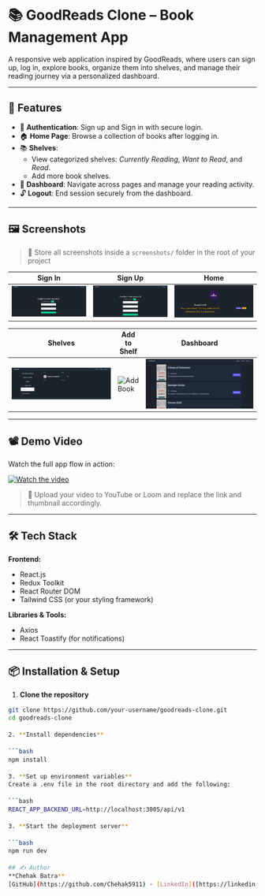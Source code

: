 # 📚 GoodReads Clone – Book Management App

A responsive web application inspired by GoodReads, where users can sign up, log in, explore books, organize them into shelves, and manage their reading journey via a personalized dashboard.

---

## 🚀 Features

- 🔐 **Authentication**: Sign up and Sign in with secure login.
- 🏠 **Home Page**: Browse a collection of books after logging in.
- 📚 **Shelves**:
  - View categorized shelves: *Currently Reading*, *Want to Read*, and *Read*.
  - Add more book shelves.
- 🧭 **Dashboard**: Navigate across pages and manage your reading activity.
- 🔓 **Logout**: End session securely from the dashboard.

---

## 🖼️ Screenshots

> 📁 Store all screenshots inside a `screenshots/` folder in the root of your project

| Sign In | Sign Up | Home |
|--------|---------|------|
| ![Sign In](./screenshots/signin.png) | ![Sign Up](./screenshots/signup.png) | ![Home](./screenshots/home.png) |

| Shelves | Add to Shelf | Dashboard |
|--------|--------------|-----------|
| ![Shelves](./screenshots/shelves.png) | ![Add Book](./screenshots/add-book.png) | ![Dashboard](./screenshots/dashboard.png) |

---

## 📽️ Demo Video

Watch the full app flow in action:

[![Watch the video](https://img.youtube.com/vi/YOUR_VIDEO_ID/0.jpg)](https://www.youtube.com/watch?v=YOUR_VIDEO_ID)

> 🎥 Upload your video to YouTube or Loom and replace the link and thumbnail accordingly.

---

## 🛠️ Tech Stack

**Frontend:**
- React.js
- Redux Toolkit
- React Router DOM
- Tailwind CSS (or your styling framework)

**Libraries & Tools:**
- Axios
- React Toastify (for notifications)

---

## 📦 Installation & Setup

1. **Clone the repository**

```bash
git clone https://github.com/your-username/goodreads-clone.git
cd goodreads-clone

2. **Install dependencies**

```bash
npm install

3. **Set up environment variables**
Create a .env file in the root directory and add the following:

```bash
REACT_APP_BACKEND_URL=http://localhost:3005/api/v1

3. **Start the deployment server**

```bash
npm run dev

## ✍️ Author
**Chehak Batra**  
[GitHub](https://github.com/Chehak5911) · [LinkedIn]([https://linkedin.com/in/your-profile](https://www.linkedin.com/in/chehak-batra5911/)


